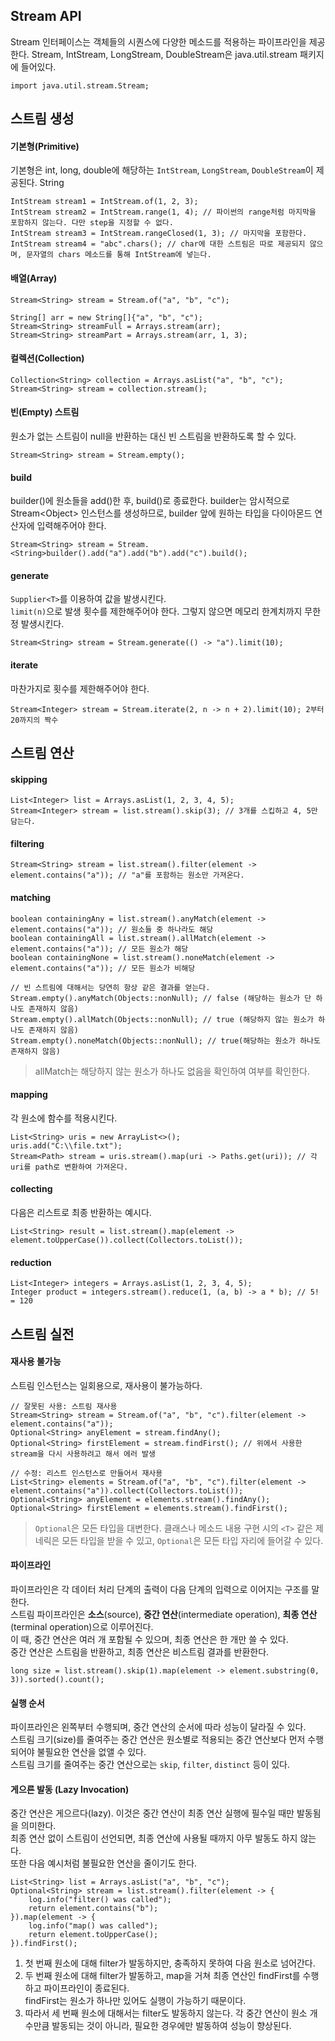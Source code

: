 ## Stream API
Stream 인터페이스는 객체들의 시퀀스에 다양한 메소드를 적용하는 파이프라인을 제공한다.
Stream, IntStream, LongStream, DoubleStream은 java.util.stream 패키지에 들어있다.
```
import java.util.stream.Stream;
```

## 스트림 생성
#### 기본형(Primitive)
기본형은 int, long, double에 해당하는 `IntStream`, `LongStream`, `DoubleStream`이 제공된다.
String
```
IntStream stream1 = IntStream.of(1, 2, 3);
IntStream stream2 = IntStream.range(1, 4); // 파이썬의 range처럼 마지막을 포함하지 않는다. 다만 step을 지정할 수 없다.
IntStream stream3 = IntStream.rangeClosed(1, 3); // 마지막을 포함한다.
IntStream stream4 = "abc".chars(); // char에 대한 스트림은 따로 제공되지 않으며, 문자열의 chars 메소드를 통해 IntStream에 넣는다.
```
#### 배열(Array)
```
Stream<String> stream = Stream.of("a", "b", "c");

String[] arr = new String[]{"a", "b", "c");
Stream<String> streamFull = Arrays.stream(arr);
Stream<String> streamPart = Arrays.stream(arr, 1, 3);
```
#### 컬렉션(Collection)
```
Collection<String> collection = Arrays.asList("a", "b", "c");
Stream<String> stream = collection.stream();
```
#### 빈(Empty) 스트림
원소가 없는 스트림이 null을 반환하는 대신 빈 스트림을 반환하도록 할 수 있다.
```
Stream<String> stream = Stream.empty();
```
#### build
builder()에 원소들을 add()한 후, build()로 종료한다.
builder는 암시적으로 Stream\<Object> 인스턴스를 생성하므로, builder 앞에 원하는 타입을 다이아몬드 연산자에 입력해주어야 한다.
```
Stream<String> stream = Stream.<String>builder().add("a").add("b").add("c").build();
```
#### generate
`Supplier<T>`를 이용하여 값을 발생시킨다.  
`limit(n)`으로 발생 횟수를 제한해주어야 한다. 그렇지 않으면 메모리 한계치까지 무한정 발생시킨다.
```
Stream<String> stream = Stream.generate(() -> "a").limit(10);
```
#### iterate
마찬가지로 횟수를 제한해주어야 한다.
```
Stream<Integer> stream = Stream.iterate(2, n -> n + 2).limit(10); 2부터 20까지의 짝수
```

## 스트림 연산
#### skipping
```
List<Integer> list = Arrays.asList(1, 2, 3, 4, 5);
Stream<Integer> stream = list.stream().skip(3); // 3개를 스킵하고 4, 5만 담는다.
```
#### filtering
```
Stream<String> stream = list.stream().filter(element -> element.contains("a")); // "a"를 포함하는 원소만 가져온다.
```
#### matching
```
boolean containingAny = list.stream().anyMatch(element -> element.contains("a")); // 원소들 중 하나라도 해당
boolean containingAll = list.stream().allMatch(element -> element.contains("a")); // 모든 원소가 해당
boolean containingNone = list.stream().noneMatch(element -> element.contains("a")); // 모든 원소가 비해당

// 빈 스트림에 대해서는 당연히 항상 같은 결과를 얻는다.
Stream.empty().anyMatch(Objects::nonNull); // false (해당하는 원소가 단 하나도 존재하지 않음)
Stream.empty().allMatch(Objects::nonNull); // true (해당하지 않는 원소가 하나도 존재하지 않음)
Stream.empty().noneMatch(Objects::nonNull); // true(해당하는 원소가 하나도 존재하지 않음)
```
> allMatch는 해당하지 않는 원소가 하나도 없음을 확인하여 여부를 확인한다.
#### mapping
각 원소에 함수를 적용시킨다.
```
List<String> uris = new ArrayList<>();
uris.add("C:\\file.txt");
Stream<Path> stream = uris.stream().map(uri -> Paths.get(uri)); // 각 uri를 path로 변환하여 가져온다.
```
#### collecting
다음은 리스트로 최종 반환하는 예시다.
```
List<String> result = list.stream().map(element -> element.toUpperCase()).collect(Collectors.toList());
```
#### reduction
```
List<Integer> integers = Arrays.asList(1, 2, 3, 4, 5);
Integer product = integers.stream().reduce(1, (a, b) -> a * b); // 5! = 120
```

## 스트림 실전
#### 재사용 불가능
스트림 인스턴스는 일회용으로, 재사용이 불가능하다.
```
// 잘못된 사용: 스트림 재사용
Stream<String> stream = Stream.of("a", "b", "c").filter(element -> element.contains("a"));
Optional<String> anyElement = stream.findAny();
Optional<String> firstElement = stream.findFirst(); // 위에서 사용한 stream을 다시 사용하려고 해서 에러 발생

// 수정: 리스트 인스턴스로 만들어서 재사용
List<String> elements = Stream.of("a", "b", "c").filter(element -> element.contains("a")).collect(Collectors.toList());
Optional<String> anyElement = elements.stream().findAny();
Optional<String> firstElement = elements.stream().findFirst();
```
> `Optional`은 모든 타입을 대변한다.
> 클래스나 메소드 내용 구현 시의 `<T>` 같은 제네릭은 모든 타입을 받을 수 있고,
> `Optional`은 모든 타입 자리에 들어갈 수 있다.
#### 파이프라인
파이프라인은 각 데이터 처리 단계의 출력이 다음 단계의 입력으로 이어지는 구조를 말한다.  
스트림 파이프라인은 **소스**(source), **중간 연산**(intermediate operation), **최종 연산**(terminal operation)으로 이루어진다.  
이 때, 중간 연산은 여러 개 포함될 수 있으며, 최종 연산은 한 개만 쓸 수 있다.  
중간 연산은 스트림을 반환하고, 최종 연산은 비스트림 결과를 반환한다.
```
long size = list.stream().skip(1).map(element -> element.substring(0, 3)).sorted().count();
```
#### 실행 순서
파이프라인은 왼쪽부터 수행되며, 중간 연산의 순서에 따라 성능이 달라질 수 있다.  
스트림 크기(size)를 줄여주는 중간 연산은 원소별로 적용되는 중간 연산보다 먼저 수행되어야 불필요한 연산을 없앨 수 있다.  
스트림 크기를 줄여주는 중간 연산으로는 `skip`, `filter`, `distinct` 등이 있다.

#### 게으른 발동 (Lazy Invocation)
중간 연산은 게으르다(lazy). 이것은 중간 연산이 최종 연산 실행에 필수일 때만 발동됨을 의미한다.  
최종 연산 없이 스트림이 선언되면, 최종 연산에 사용될 때까지 아무 발동도 하지 않는다.  
또한 다음 예시처럼 불필요한 연산을 줄이기도 한다.
```
List<String> list = Arrays.asList("a", "b", "c");
Optional<String> stream = list.stream().filter(element -> {
    log.info("filter() was called");
    return element.contains("b");
}).map(element -> {
    log.info("map() was called");
    return element.toUpperCase();
}).findFirst();
```
1) 첫 번째 원소에 대해 filter가 발동하지만, 충족하지 못하여 다음 원소로 넘어간다.
2) 두 번째 원소에 대해 filter가 발동하고, map을 거쳐 최종 연산인 findFirst를 수행하고 파이프라인이 종료된다.  
findFirst는 원소가 하나만 있어도 실행이 가능하기 때문이다.
3) 따라서 세 번째 원소에 대해서는 filter도 발동하지 않는다.
각 중간 연산이 원소 개수만큼 발동되는 것이 아니라, 필요한 경우에만 발동하여 성능이 향상된다.
